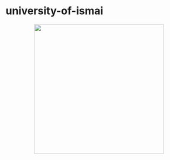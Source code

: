 # university-of-ismai
<p align="center">
  <img src="https://i.ibb.co/bKLYWDR/3.png" width="350">
  
</p>
